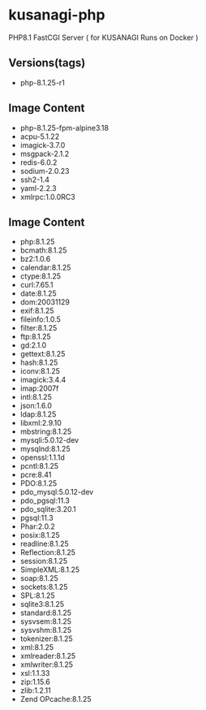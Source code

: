 # kusanagi-php
PHP8.1 FastCGI Server ( for KUSANAGI Runs on Docker )

## Versions(tags)
- php-8.1.25-r1

## Image Content
- php-8.1.25-fpm-alpine3.18
- acpu-5.1.22
- imagick-3.7.0
- msgpack-2.1.2
- redis-6.0.2
- sodium-2.0.23
- ssh2-1.4
- yaml-2.2.3
- xmlrpc:1.0.0RC3

## Image Content
- php:8.1.25
- bcmath:8.1.25
- bz2:1.0.6
- calendar:8.1.25
- ctype:8.1.25
- curl:7.65.1
- date:8.1.25
- dom:20031129
- exif:8.1.25
- fileinfo:1.0.5
- filter:8.1.25
- ftp:8.1.25
- gd:2.1.0
- gettext:8.1.25
- hash:8.1.25
- iconv:8.1.25
- imagick:3.4.4
- imap:2007f
- intl:8.1.25
- json:1.6.0
- ldap:8.1.25
- libxml:2.9.10
- mbstring:8.1.25
- mysqli:5.0.12-dev
- mysqlnd:8.1.25
- openssl:1.1.1d
- pcntl:8.1.25
- pcre:8.41
- PDO:8.1.25
- pdo_mysql:5.0.12-dev
- pdo_pgsql:11.3
- pdo_sqlite:3.20.1
- pgsql:11.3
- Phar:2.0.2
- posix:8.1.25
- readline:8.1.25
- Reflection:8.1.25
- session:8.1.25
- SimpleXML:8.1.25
- soap:8.1.25
- sockets:8.1.25
- SPL:8.1.25
- sqlite3:8.1.25
- standard:8.1.25
- sysvsem:8.1.25
- sysvshm:8.1.25
- tokenizer:8.1.25
- xml:8.1.25
- xmlreader:8.1.25
- xmlwriter:8.1.25
- xsl:1.1.33
- zip:1.15.6
- zlib:1.2.11
- Zend OPcache:8.1.25

